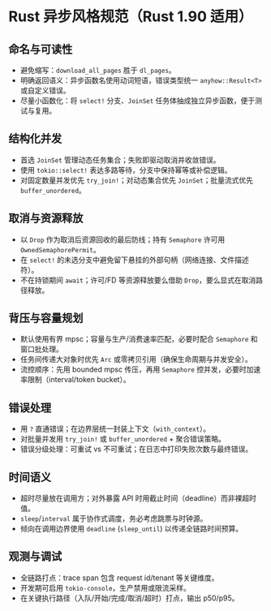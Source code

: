 # Rust 异步风格规范（Rust 1.90 适用）

## 命名与可读性

- 避免缩写：`download_all_pages` 胜于 `dl_pages`。
- 明确返回语义：异步函数名使用动词短语，错误类型统一 `anyhow::Result<T>` 或自定义错误。
- 尽量小函数化：将 `select!` 分支、`JoinSet` 任务体抽成独立异步函数，便于测试与复用。

## 结构化并发

- 首选 `JoinSet` 管理动态任务集合；失败即驱动取消并收敛错误。
- 使用 `tokio::select!` 表达多路等待，分支中保持幂等或补偿逻辑。
- 对固定数量并发优先 `try_join!`；对动态集合优先 `JoinSet`；批量流式优先 `buffer_unordered`。

## 取消与资源释放

- 以 `Drop` 作为取消后资源回收的最后防线；持有 `Semaphore` 许可用 `OwnedSemaphorePermit`。
- 在 `select!` 的未选分支中避免留下悬挂的外部句柄（网络连接、文件描述符）。
- 不在持锁期间 `await`；许可/FD 等资源释放要么借助 `Drop`，要么显式在取消路径释放。

## 背压与容量规划

- 默认使用有界 mpsc；容量与生产/消费速率匹配，必要时配合 `Semaphore` 和窗口批处理。
- 任务间传递大对象时优先 `Arc` 或零拷贝引用（确保生命周期与并发安全）。
- 流控顺序：先用 bounded mpsc 传压，再用 `Semaphore` 控并发，必要时加速率限制（interval/token bucket）。

## 错误处理

- 用 `?` 直通错误；在边界层统一封装上下文（`with_context`）。
- 对批量并发用 `try_join!` 或 `buffer_unordered` + 聚合错误策略。
- 错误分级处理：可重试 vs 不可重试；在日志中打印失败次数与最终错误。

## 时间语义

- 超时尽量放在调用方；对外暴露 API 时用截止时间（deadline）而非裸超时值。
- `sleep`/`interval` 属于协作式调度，务必考虑跳票与时钟源。
- 倾向在调用边界使用 `deadline` (`sleep_until`) 以传递全链路时间预算。

## 观测与调试

- 全链路打点：trace span 包含 request id/tenant 等关键维度。
- 开发期可启用 `tokio-console`，生产禁用或限流采样。
- 在关键执行路径（入队/开始/完成/取消/超时）打点，输出 p50/p95。
